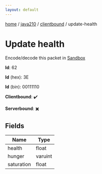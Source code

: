 ```yaml
---
layout: default
---
```


[home](/)  /  [java210](/protocol/java210)  /  [clientbound](/protocol/java210/clientbound)  /  update-health

# Update health

Encode/decode this packet in [Sandbox](../../../sandbox/java210#clientbound.update_health)

**Id**: 62

**Id** (hex): 3E

**Id** (bin): 00111110

**Clientbound**: ✔️

**Serverbound**: ✖️

## Fields

Name | Type
---|---
health | float
hunger | varuint
saturation | float
